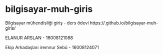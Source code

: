 # bilgisayar-muh-giris
Bilgisayar mühendisliği giriş - ders ödevi
https://<elanurrarslan>.github.io/bilgisayar-muh-giris/

ELANUR ARSLAN - 16008121088

Ekip Arkadaşları
iremnur Sebü - 16008124071

